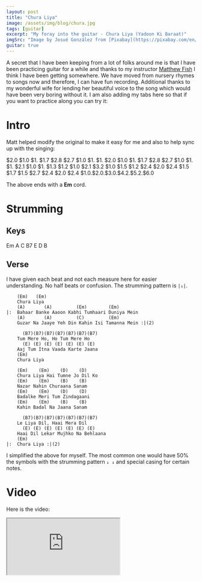 ```yaml
---
layout: post
title: "Chura Liya"
image: /assets/img/blog/chura.jpg
tags: [guitar]
excerpt: "My foray into the guitar - Chura Liya (Yadoon Ki Baraat)"
imgSrc: "Image by Josué González from [Pixabay](https://pixabay.com/en/guitar-landscape-wood-musician-3373539/)"
guitar: true
---
```


A secret that I have been keeping from a lot of folks around me is that I have been practicing guitar for a while and thanks to my instructor [Matthew Fish](http://matthewfishguitar.com) I think I have been getting somewhere. We have moved from nursery rhymes to songs now and therefore, I can have fun recording. Additional thanks to my wonderful wife for lending her beautiful voice to the song which would have been very boring without it. I am also adding my tabs here so that if you want to practice along you can try it:

# Intro
Matt helped modify the original to make it easy for me and also to help sync up with the singing:

<div class="guitar"> $2.0 $1.0 $1. $1.7 $2.8 $2.7 $1.0 $1. $1. $2.0 $1.0 $1. $1.7 $2.8 $2.7 $1.0 $1. $1. $2.1 $1.0 $1. $1.3 $1.2 $1.0 $2.1 $3.2 $1.0 $1.5 $1.2 $2.4 $2.0 $2.4 $1.5 $1.7 $1.5 $2.7 $2.4 $2.0 $2.4 $1.0.$2.0.$3.0.$4.2.$5.2.$6.0</div>

The above ends with a **Em** cord.

# Strumming
## Keys
<div class="guitar">Em A C B7 E D B</div>

## Verse
I have given each beat and not each measure here for easier understanding. No half beats or confusion.
The strumming pattern is `|↓|`.

```
    (Em)   (Em)
    Chura Liya
    (A)       (A)         (Em)        (Em)
|:  Bahaar Banke Aaoon Kabhi Tumhaari Duniya Mein
    (A)       (A)         (C)         (Em)
    Guzar Na Jaaye Yeh Din Kahin Isi Tamanna Mein :|(2)

      (B7)(B7)(B7)(B7)(B7)(B7)(B7)
    Tum Mere Ho, Ho Tum Mere Ho
      (E) (E) (E) (E) (E) (E) (E)
    Aaj Tum Itna Vaada Karte Jaana
    (Em)
    Chura Liya

    (Em)    (Em)    (D)    (D)
    Chura Liya Hai Tumne Jo Dil Ko
    (Em)    (Em)    (B)    (B)
    Nazar Nahin Churaana Sanam
    (Em)    (Em)    (D)    (D)
    Badalke Meri Tum Zindagaani
    (Em)    (Em)    (B)    (B)
    Kahin Badal Na Jaana Sanam

      (B7)(B7)(B7)(B7)(B7)(B7)(B7)
    Le Liya Dil, Haai Mera Dil
      (E) (E) (E) (E) (E) (E) (E)
    Haai Dil Lekar Mujhko Na Behlaana
    (Em)
|:  Chura Liya :|(2)
```
I simplified the above for myself. The most common one would have 50% the symbols with the strumming pattern `↓ ↓` and special casing for certain notes.

# Video
Here is the video:
<div class="video-container">
  <div class="videoPlayer plyr__video-embed">
  <iframe src="https://www.youtube.com/embed/M_vkUvQWAKs?iv_load_policy=3&amp;modestbranding=1&amp;playsinline=1&amp;showinfo=0&amp;rel=0&amp;enablejsapi=1" allowfullscreen allowtransparency allow="autoplay"></iframe>
  </div>
</div>
